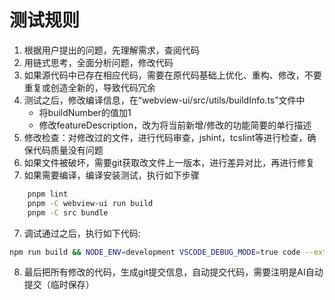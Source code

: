 # 测试规则

1. 根据用户提出的问题，先理解需求，查阅代码
2. 用链式思考，全面分析问题，修改代码
3. 如果源代码中已存在相应代码，需要在原代码基础上优化、重构、修改，不要重复或创造全新的，导致代码冗余
4. 测试之后，修改编译信息，在“webview-ui/src/utils/buildInfo.ts”文件中
    - 将buildNumber的值加1
    - 修改featureDescription，改为将当前新增/修改的功能简要的单行描述
5. 修改检查：对修改过的文件，进行代码审查，jshint，tcslint等进行检查，确保代码质量没有问题
6. 如果文件被破坏，需要git获取改文件上一版本，进行差异对比，再进行修复
7. 如果需要编译，编译安装测试，执行如下步骤

```bash
    pnpm lint
    pnpm -C webview-ui run build
    pnpm -C src bundle
```

7. 调试通过之后，执行如下代码:

```bash
npm run build && NODE_ENV=development VSCODE_DEBUG_MODE=true code --extensionDevelopmentPath=${PWD}/src
```

8. 最后把所有修改的代码，生成git提交信息，自动提交代码，需要注明是AI自动提交（临时保存）
